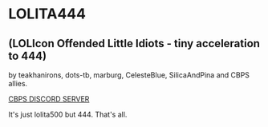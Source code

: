 # LOLITA444
## (LOLIcon Offended Little Idiots - tiny acceleration to 444)

by teakhanirons, dots-tb, marburg, CelesteBlue, SilicaAndPina and CBPS allies.

[CBPS DISCORD SERVER](https://discord.gg/2nDCbxJ)

It's just lolita500 but 444. That's all.